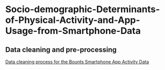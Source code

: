 # Socio-demographic-Determinants-of-Physical-Activity-and-App-Usage-from-Smartphone-Data
## Data cleaning and pre-processing
[Data cleaning process for the Bounts Smartphone App Activity Data](https://www.sciencedirect.com/science/article/pii/S0277953621005670?via%3Dihub)
